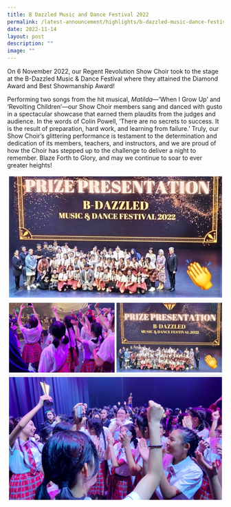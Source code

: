 ```yaml
---
title: B Dazzled Music and Dance Festival 2022
permalink: /latest-announcement/highlights/b-dazzled-music-dance-festival-2022/
date: 2022-11-14
layout: post
description: ""
image: ""
---
```

On 6 November 2022, our Regent Revolution Show Choir took to the stage at the B-Dazzled Music & Dance Festival where they attained the Diamond Award and Best Showmanship Award!

Performing two songs from the hit musical, _Matilda_—‘When I Grow Up’ and ‘Revolting Children’—our Show Choir members sang and danced with gusto in a spectacular showcase that earned them plaudits from the judges and audience. In the words of Colin Powell, ‘There are no secrets to success. It is the result of preparation, hard work, and learning from failure.’ Truly, our Show Choir’s glittering performance is testament to the determination and dedication of its members, teachers, and instructors, and we are proud of how the Choir has stepped up to the challenge to deliver a night to remember. Blaze Forth to Glory, and may we continue to soar to ever greater heights!

![](/images/Highlights%20Post/B-DazzledFest2022-1.jpg)
![](/images/Highlights%20Post/B-DazzledFest2022-3.jpg)
![](/images/Highlights%20Post/B-DazzledFest2022-4.jpg)